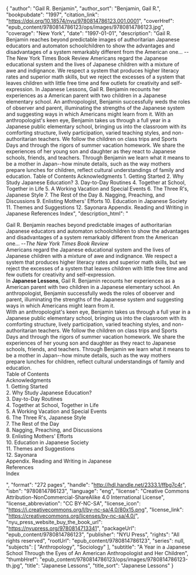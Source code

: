 {
  "author": "Gail R. Benjamin",
  "author_sort": "Benjamin, Gail R.",
  "bookpubdate": "1997",
  "citation_link": "https://doi.org/10.18574/nyu/9780814786123.001.0001",
  "coverHref": "epub_content/9780814786123/ops/images/9780814786123.jpg",
  "coverage": "New York",
  "date": "1997-01-01",
  "description": "Gail R. Benjamin reaches beyond predictable images of authoritarian Japanese educators and automaton schoolchildren to show the advantages and disadvantages of a system remarkably different from the American one... --The New York Times Book Review Americans regard the Japanese educational system and the lives of Japanese children with a mixture of awe and indignance. We respect a system that produces higher literacy rates and superior math skills, but we reject the excesses of a system that leaves children with little free time and few outlets for creativity and self-expression. In Japanese Lessons, Gail R. Benjamin recounts her experiences as a American parent with two children in a Japanese elementary school. An anthropologist, Benjamin successfully weds the roles of observer and parent, illuminating the strengths of the Japanese system and suggesting ways in which Americans might learn from it. With an anthropologist's keen eye, Benjamin takes us through a full year in a Japanese public elementary school, bringing us into the classroom with its comforting structure, lively participation, varied teaching styles, and non-authoritarian teachers. We follow the children on class trips and Sports Days and through the rigors of summer vacation homework. We share the experiences of her young son and daughter as they react to Japanese schools, friends, and teachers. Through Benjamin we learn what it means to be a mother in Japan--how minute details, such as the way mothers prepare lunches for children, reflect cultural understandings of family and education.  Table of Contents                    Acknowledgments                     1. Getting Started                    2. Why Study Japanese Education?                    3. Day-to-Day Routines                    4. Together at School, Together in Life                    5. A Working Vacation and Special Events                     6. The Three R's, Japanese Style                    7. The Rest of the Day                     8. Nagging, Preaching, and Discussions                    9. Enlisting Mothers' Efforts                    10. Education in Japanese Society                    11. Themes and Suggestions                    12. Sayonara                    Appendix. Reading and Writing in Japanese                    References                     Index",
  "description_html": "<p>Gail R. Benjamin reaches beyond predictable images of authoritarian Japanese educators and automaton schoolchildren to show the advantages and disadvantages of a system remarkably different from the American one... --<i>The New York Times Book Review</i><br> Americans regard the Japanese educational system and the lives of Japanese children with a mixture of awe and indignance. We respect a system that produces higher literacy rates and superior math skills, but we reject the excesses of a system that leaves children with little free time and few outlets for creativity and self-expression.<br> In <b>Japanese Lessons</b>, Gail R. Benjamin recounts her experiences as a American parent with two children in a Japanese elementary school. An anthropologist, Benjamin successfully weds the roles of observer and parent, illuminating the strengths of the Japanese system and suggesting ways in which Americans might learn from it.<br> With an anthropologist's keen eye, Benjamin takes us through a full year in a Japanese public elementary school, bringing us into the classroom with its comforting structure, lively participation, varied teaching styles, and non-authoritarian teachers. We follow the children on class trips and Sports Days and through the rigors of summer vacation homework. We share the experiences of her young son and daughter as they react to Japanese schools, friends, and teachers. Through Benjamin we learn what it means to be a mother in Japan--how minute details, such as the way mothers prepare lunches for children, reflect cultural understandings of family and education. <br> Table of Contents<br>                    Acknowledgments<br>                     1. Getting Started<br>                    2. Why Study Japanese Education?<br>                    3. Day-to-Day Routines<br>                    4. Together at School, Together in Life<br>                    5. A Working Vacation and Special Events <br>                    6. The Three R's, Japanese Style<br>                    7. The Rest of the Day <br>                    8. Nagging, Preaching, and Discussions<br>                    9. Enlisting Mothers' Efforts<br>                    10. Education in Japanese Society<br>                    11. Themes and Suggestions<br>                    12. Sayonara<br>                    Appendix. Reading and Writing in Japanese<br>                    References <br>                    Index</p>",
  "format": "272 pages",
  "handle": "http://hdl.handle.net/2333.1/ffbg7c4r",
  "isbn": "9780814786123",
  "language": "eng",
  "license": "Creative Commons Attribution-NonCommercial-ShareAlike 4.0 International License",
  "license_abbreviation": "CC BY-NC-SA",
  "license_icon": "https://i.creativecommons.org/l/by-nc-sa/4.0/80x15.png",
  "license_link": "https://creativecommons.org/licenses/by-nc-sa/4.0/",
  "nyu_press_website_buy_the_book_url": "https://nyupress.org/9780814713341",
  "packageUrl": "epub_content/9780814786123",
  "publisher": "NYU Press",
  "rights": "All rights reserved",
  "rootUrl": "epub_content/9780814786123",
  "series": null,
  "subjects": [
    "Anthropology",
    "Sociology"
  ],
  "subtitle": "A Year in a Japanese School Through the Eyes of An American Anthropologist and Her Children",
  "thumbHref": "epub_content/9780814786123/ops/images/9780814786123-th.jpg",
  "title": "Japanese Lessons",
  "title_sort": "Japanese Lessons"
}
